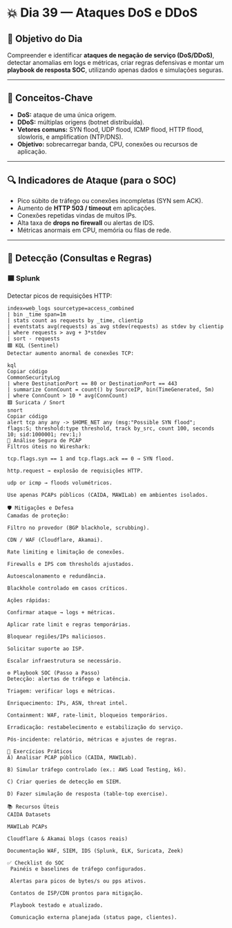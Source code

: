 # 💥 Dia 39 — Ataques DoS e DDoS

## 🎯 Objetivo do Dia
Compreender e identificar **ataques de negação de serviço (DoS/DDoS)**, detectar anomalias em logs e métricas, criar regras defensivas e montar um **playbook de resposta SOC**, utilizando apenas dados e simulações seguras.

---

## 🧠 Conceitos-Chave
- **DoS:** ataque de uma única origem.  
- **DDoS:** múltiplas origens (botnet distribuída).  
- **Vetores comuns:** SYN flood, UDP flood, ICMP flood, HTTP flood, slowloris, e amplification (NTP/DNS).  
- **Objetivo:** sobrecarregar banda, CPU, conexões ou recursos de aplicação.

---

## 🔍 Indicadores de Ataque (para o SOC)
- Pico súbito de tráfego ou conexões incompletas (SYN sem ACK).  
- Aumento de **HTTP 503 / timeout** em aplicações.  
- Conexões repetidas vindas de muitos IPs.  
- Alta taxa de **drops no firewall** ou alertas de IDS.  
- Métricas anormais em CPU, memória ou filas de rede.

---

## 🧩 Detecção (Consultas e Regras)

### 🟦 Splunk
Detectar picos de requisições HTTP:
```splunk
index=web_logs sourcetype=access_combined
| bin _time span=1m
| stats count as requests by _time, clientip
| eventstats avg(requests) as avg stdev(requests) as stdev by clientip
| where requests > avg + 3*stdev
| sort - requests
🟩 KQL (Sentinel)
Detectar aumento anormal de conexões TCP:

kql
Copiar código
CommonSecurityLog
| where DestinationPort == 80 or DestinationPort == 443
| summarize ConnCount = count() by SourceIP, bin(TimeGenerated, 5m)
| where ConnCount > 10 * avg(ConnCount)
🟥 Suricata / Snort
snort
Copiar código
alert tcp any any -> $HOME_NET any (msg:"Possible SYN flood";
flags:S; threshold:type threshold, track by_src, count 100, seconds 10; sid:1000001; rev:1;)
🧪 Análise Segura de PCAP
Filtros úteis no Wireshark:

tcp.flags.syn == 1 and tcp.flags.ack == 0 → SYN flood.

http.request → explosão de requisições HTTP.

udp or icmp → floods volumétricos.

Use apenas PCAPs públicos (CAIDA, MAWILab) em ambientes isolados.

🛡️ Mitigações e Defesa
Camadas de proteção:

Filtro no provedor (BGP blackhole, scrubbing).

CDN / WAF (Cloudflare, Akamai).

Rate limiting e limitação de conexões.

Firewalls e IPS com thresholds ajustados.

Autoescalonamento e redundância.

Blackhole controlado em casos críticos.

Ações rápidas:

Confirmar ataque → logs + métricas.

Aplicar rate limit e regras temporárias.

Bloquear regiões/IPs maliciosos.

Solicitar suporte ao ISP.

Escalar infraestrutura se necessário.

⚙️ Playbook SOC (Passo a Passo)
Detecção: alertas de tráfego e latência.

Triagem: verificar logs e métricas.

Enriquecimento: IPs, ASN, threat intel.

Containment: WAF, rate-limit, bloqueios temporários.

Erradicação: restabelecimento e estabilização do serviço.

Pós-incidente: relatório, métricas e ajustes de regras.

🧭 Exercícios Práticos
A) Analisar PCAP público (CAIDA, MAWILab).

B) Simular tráfego controlado (ex.: AWS Load Testing, k6).

C) Criar queries de detecção em SIEM.

D) Fazer simulação de resposta (table-top exercise).

📚 Recursos Úteis
CAIDA Datasets

MAWILab PCAPs

Cloudflare & Akamai blogs (casos reais)

Documentação WAF, SIEM, IDS (Splunk, ELK, Suricata, Zeek)

✅ Checklist do SOC
 Painéis e baselines de tráfego configurados.

 Alertas para picos de bytes/s ou pps ativos.

 Contatos de ISP/CDN prontos para mitigação.

 Playbook testado e atualizado.

 Comunicação externa planejada (status page, clientes).

